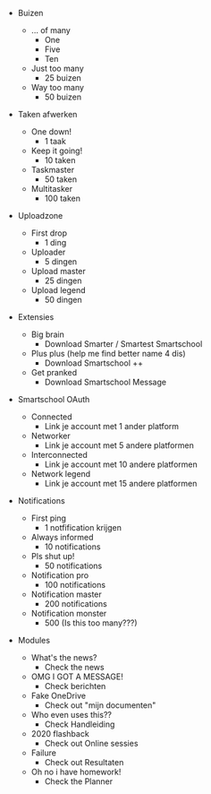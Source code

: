- Buizen    
    - ... of many
        - One
        - Five
        - Ten
    - Just too many
        - 25 buizen
    - Way too many
        - 50 buizen

- Taken afwerken
    - One down!
        - 1 taak
    - Keep it going!
        - 10 taken
    - Taskmaster
        - 50 taken
    - Multitasker
        - 100 taken

- Uploadzone
    - First drop
        - 1 ding
    - Uploader
        - 5 dingen
    - Upload master
        - 25 dingen
    - Upload legend
        - 50 dingen

- Extensies
    - Big brain
        - Download Smarter / Smartest Smartschool
    - Plus plus (help me find better name 4 dis)
        - Download Smartschool ++
    - Get pranked
        - Download Smartschool Message

- Smartschool OAuth
    - Connected
        - Link je account met 1 ander platform
    - Networker
        - Link je account met 5 andere platformen
    - Interconnected
        - Link je account met 10 andere platformen
    - Network legend
        - Link je account met 15 andere platformen

- Notifications
    - First ping
        - 1 notfification krijgen
    - Always informed 
        - 10 notifications
    - Pls shut up!
        - 50 notifications
    - Notification pro
        - 100 notifications
    - Notification master
        - 200 notifications
    - Notification monster
        - 500 (Is this too many???)

- Modules
    - What's the news?
        - Check the news
    - OMG I GOT A MESSAGE!
        - Check berichten
    - Fake OneDrive
        - Check out "mijn documenten"
    - Who even uses this??
        - Check Handleiding
    - 2020 flashback
        - Check out Online sessies
    - Failure
        - Check out Resultaten
    - Oh no i have homework!
        - Check the Planner

